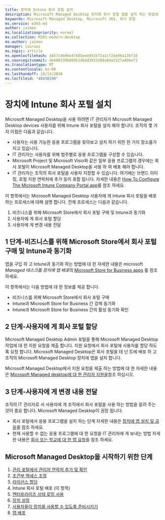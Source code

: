 ```yaml
---
title: 장치에 Intune 회사 포털 설치
description: Microsoft Managed Desktop 장치에 회사 포털 앱을 설치 하는 방법에 대 한 정보
keywords: Microsoft Managed Desktop, Microsoft 365, 회사 포털
ms.service: m365-md
author: jaimeo
ms.localizationpriority: normal
ms.collection: M365-modern-desktop
ms.author: jaimeo
manager: laurawi
ms.topic: article
ms.openlocfilehash: d457c4b96e47485eee041b72a1cf24e96a13bf18
ms.sourcegitcommit: de600339b08951d6dd3933288a8da2327a4b6ef3
ms.translationtype: MT
ms.contentlocale: ko-KR
ms.lasthandoff: 10/13/2020
ms.locfileid: "48430190"
---
```

# <a name="install-intune-company-portal-on-devices"></a>장치에 Intune 회사 포털 설치

Microsoft Managed Desktop을 사용 하려면 IT 관리자가 Microsoft Managed Desktop devices 사용자를 위해 Intune 회사 포털을 설치 해야 합니다. 조직의 몇 가지 이점은 다음과 같습니다.
- 사용자는 사용 가능한 응용 프로그램을 찾아보고 설치 하기 위한 한 가지 장소를가지고 있습니다. 
- IT 관리자는 사용자를 위해 범주별로 응용 프로그램을 구성할 수 있습니다.  
- Microsoft Project 및 Microsoft Visio와 같은 일부 응용 프로그램의 경우에는 회사 포털이 Microsoft Managed Desktop을 사용 하 여 배포 해야 합니다.
- IT 관리자는 조직의 회사 포털을 사용자 지정할 수 있습니다. 여기에는 브랜드 이미징, 로컬 지원 연락처에 추가 등이 포함 됩니다. 자세한 내용은 [How To Configure The Microsoft Intune Company Portal app](https://docs.microsoft.com/intune/company-portal-app)를 참조 하세요.   

이 항목에서는 Microsoft Managed Desktop 사용자에 게 Intune 회사 포털을 배포 하는 프로세스에 대해 설명 합니다. 전체 프로세스는 다음과 같습니다.
1. 비즈니스를 위해 Microsoft Store에서 회사 포털 구매 및 Intune과 동기화
2. 사용자에 게 회사 포털 할당
3. 사용자에 게 변경 내용 전달

## <a name="step-1---purchase-company-portal-from-microsoft-store-for-business-and-sync-with-intune"></a>1 단계-비즈니스를 위해 Microsoft Store에서 회사 포털 구매 및 Intune과 동기화
앱을 구입 하 고 Intune과 동기화 하는 방법에 대 한 자세한 내용은 microsoft *Managed 데스크톱 장치에 앱 배포*의 [Microsoft Store for Business apps](deploy-apps.md#msfb-apps) 를 참조 하세요.

이 항목에서는 다음 방법에 대 한 정보를 제공 합니다. 
- 비즈니스를 위해 Microsoft Store에서 회사 포털 구매 
- Intune과 Microsoft Store for Business 간 강제 동기화
- Intune과 Microsoft Store for Business 간의 활성 동기화 확인 

## <a name="step-2---assign-company-portal-to-your-users"></a>2 단계-사용자에 게 회사 포털 할당
Microsoft Managed Desktop Admin 포털을 통해 Microsoft Managed Desktop 작업에 대 한 지원 요청을 제출 합니다. 지원 요청에서 회사 포털에 사용자를 할당 하도록 요청 합니다. Microsoft Managed Desktop은 회사 포털을 테 넌 트에 배포 하 고 조직의 Microsoft Managed Desktop 장치에 앱을 설치 합니다.

Microsoft Managed Desktop에서 지원 요청을 제출 하는 방법에 대 한 자세한 내용은 [Microsoft Managed desktop에 대 한 관리자 지원을](../working-with-managed-desktop/admin-support.md)참조 하십시오.

## <a name="step-3---communicate-change-to-your-users"></a>3 단계-사용자에 게 변경 내용 전달
조직의 IT 관리자로 서 사용자에 게 조직에서 회사 포털을 사용 하는 방법을 알려 주는 것이 중요 합니다. Microsoft Managed Desktop이 권장 됩니다.
- 회사 포털에서 응용 프로그램을 설치 하는 단계 자세한 내용은 [장치에 앱 설치 및 공유](https://docs.microsoft.com/intune-user-help/install-apps-cpapp-windows)를 참조 하세요.
- 현재 사용할 수 없는 응용 프로그램에 대 한 요청을 IT 관리자에 게 보내는 방법 자세한 내용은 [회사 또는 학교에 대 한 앱 요청](https://docs.microsoft.com/intune-user-help/install-apps-cpapp-windows#request-an-app-for-work-or-school)을 참조 하세요.  

## <a name="steps-to-get-started-with-microsoft-managed-desktop"></a>Microsoft Managed Desktop을 시작하기 위한 단계

1. [관리 포털에서 관리자 연락처 추가 및 확인](add-admin-contacts.md)
2. [조건부 액세스 조정](conditional-access.md)
3. [라이선스 할당](assign-licenses.md)
4. Intune 회사 포털 배포 (이 항목)
5. [엔터프라이즈 상태 로밍 사용](enterprise-state-roaming.md)
6. [장치 설정](set-up-devices.md)
7. [사용자들이 장치를 사용할 수 있도록 준비시키기](get-started-devices.md)
8. [앱 배포](deploy-apps.md)
